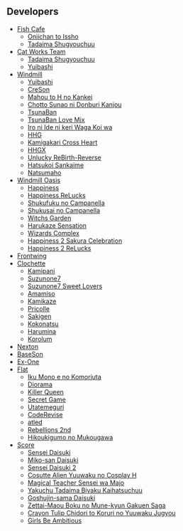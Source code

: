 



## Developers

* [Fish Cafe][]
    * [Oniichan to Issho][]
    * [Tadaima Shugyouchuu][]
* [Cat Works Team][]
    * [Tadaima Shugyouchuu][]
    * [Yuibashi][]
* [Windmill][]
    * [Yuibashi][]
    * [CreSon][]
    * [Mahou to H no Kankei][]
    * [Chotto Sunao ni Donburi Kanjou][]
    * [TsunaBan][]
    * [TsunaBan Love Mix][]
    * [Iro ni Ide ni keri Waga Koi wa][]
    * [HHG][]
    * [Kamigakari Cross Heart][]
    * [HHGX][]
    * [Unlucky ReBirth-Reverse][]
    * [Hatsukoi Sankaime][]
    * [Natsumaho][]
* [Windmill Oasis][]
    * [Happiness][]
    * [Happiness ReLucks][]
    * [Shukufuku no Campanella][]
    * [Shukusai no Campanella][]
    * [Witchs Garden][]
    * [Harukaze Sensation][]
    * [Wizards Complex][]
    * [Happiness 2 Sakura Celebration][]
    * [Happiness 2 ReLucks][]
* [Frontwing][]
* [Clochette][]
    * [Kamipani][]
    * [Suzunone7][]
    * [Suzunone7 Sweet Lovers][]
    * [Amamiso][]
    * [Kamikaze][]
    * [Pricolle][]
    * [Sakigen][]
    * [Kokonatsu][]
    * [Harumina][]
    * [Korolum][]
* [Nexton][]
* [BaseSon][]
* [Ex-One][]
* [Flat][]
    * [Iku Mono e no Komoriuta][]
    * [Diorama][]
    * [Killer Queen][]
    * [Secret Game][]
    * [Utatemeguri][]
    * [CodeRevise][]
    * [atled][]
    * [Rebellions 2nd][]
    * [Hikoukigumo no Mukougawa][]
* [Score][]
    * [Sensei Daisuki][]
    * [Miko-san Daisuki][]
    * [Sensei Daisuki 2][]
    * [Cosutte Alien Yuuwaku no Cosplay H][]
    * [Magical Teacher Sensei wa Majo][]
    * [Yakuchu Tadaima Biyaku Kaihatsuchuu][]
    * [Goshujin-sama Daisuki][]
    * [Zettai-Maou Boku no Mune-kyun Gakuen Saga][]
    * [Crayon Tulip Chidori to Koruri no Yuuwaku Jugyou][]
    * [Girls Be Ambitious][]


<!-- ENGINES LIST -->

[Kirikiri]: https://vndb.org/r?fil=engine-KiriKiri "Kirikiri Engine (.xp3 files)"
[NScripter]: https://vndb.org/r?fil=engine-NScripter " NScripter Engine"
[QLIE]: https://vndb.org/r?fil=engine-QLIE "QLIE Engine"
[CatSystem2]: https://vndb.org/r?fil=engine-CatSystem2 "CatSystem2 Engine (.int files)"
[CatSystem2 Official Site]: http://cs2.suki.jp/ 
[CatSystem2 Summary]: http://cs2.suki.jp/summary
[CatSystem2 Publishers]: http://cs2.suki.jp/example 

<!-- PUBLISHERS LIST -->

[Cat Works Team]: https://vndb.org/p7329 "Cat Works Team / Active: 2001-07-19 to 2006-12-08"
[Fish Cafe]: https://vndb.org/p1552  "Fish Cafe / Active: 1999-04-23 to 2001-07-19"
[Windmill]: https://vndb.org/p221 "Windmill / Active: 2002-04-30 to 2018-06-08"
[Windmill Oasis]: https://vndb.org/p2316 "Windmill Oasis / Active: 2005-08-15 to 2020-04-24"
[Frontwing]: https://vndb.org/p336 "Frontwing / Active: 2000-08-04 to 2020-09-25"
[Clochette]: https://vndb.org/p386 "Clochette / Active: 2007-12-14 to 2019-12-02"
[Nexton]: https://vndb.org/p75 "Nexton / Active: 1997-05-23 to 2020-04-24"
[BaseSon]: https://vndb.org/p226 "BaseSon / Active: 2002-04-26 to 2020-09-25"
[BaseSon Light]: https://vndb.org/p4817 "BaseSon Light / Active: 2014-12-12 to 2019-01-25"
[BaseSon SPICE]: https://vndb.org/p3046 "BaseSon SPICE* / Active: 2007-12-02 to 2011-03-04"
[Score]: https://vndb.org/p188 "Score / Active: 2002-11-29 to 2020-04-24"
[GIRL SCORE]: https://vndb.org/p3106 "GIRL SCORE / Active: 2012-06-24 to 2020-01-25"
[Ex-One]: https://vndb.org/p2175 "Ex-One / Active: 2011-10-29 to 2013-05-31"
[Flat]: https://vndb.org/p16 "Flat / Active: 2003-10-26 to 2016-06-10"
[Regista]: https://vndb.org/p104 "Regista / Active: 2004-11-25 to 2020-08-20"
[Makura Cover Soft]: https://vndb.org/p1902 "Makura Cover Soft / Active: 2004-08-18 to 2017-02-25"
[Makura]: https://vndb.org/p259 "Makura / Active: 2006-06-23 to 2020-06-18"
[Azarashi Soft]: https://vndb.org/p4542 "Azarashi Soft / Active: 2014-12-19 to 2020-12-25"

[Windmill Oasis Official Site]: https://windmill.suki.jp/main.html 
[Clochette Official Site]: https://clochette-soft.jp/top.html 
[Azarashi Official Site]: http://azarashi-soft.nexton-net.jp/top.html


<!-- GAMES LISTS -->

<!-- GAMES: EX-ONE -->

[Manatsu no Yoru no Yuki Monogatari]: https://vndb.org/v7735 "Manatsu no Yoru no Yuki Monogatari / Midsummer Snow Night / Years: 2011-10-29 to 2012-04-27 (CatSystem2)"
[FFF]: https://vndb.org/v9734 "Futsuu no Fantasy / FFF / Years: 2012-05-01 to 2012-12-28 (CatSystem2)"
[Manatsu no Chiisana Koi Monogatari]: https://vndb.org/v11909 "Manatsu no Chiisana Koi Monogatari / Midsummer Snow Night Fandisk / Years: 2013-02-22 (CatSystem2)"
[Tsukiakari Lunch]: https://vndb.org/v10999 "Tsukiakari Lunch / OZ sings / The last fairy tale. / Years: 2013-04-27 to 2013-05-31 (CatSystem2)"


<!-- GAMES: CLOCHETTE -->

[Kamipani]: https://vndb.org/v792 "Kamipani! / Years: 2007-12-14 to 2018-12-21 (QLIE)"
[Suzunone7]: https://vndb.org/v1335 "Suzunone Seven! / Suzunone7 / Years: 2008-12-20 to 2018-12-21 (CatSystem2)"
[Suzunone7 Sweet Lovers]: https://vndb.org/v2226 "Suzunone Seven! -Sweet Lovers' Concerto- / Years: 2009-11-27 to 2018-12-21 (???)"
[Amamiso]: https://vndb.org/v2835 "Amatsu Misora ni! / Amamiso / Years: 2010-03-24 to 2018-12-21 (CatSystem2)"
[Kamikaze]: https://vndb.org/v4942 "Kamikaze ☆ Explorer! / Years: 2011-04-07 to 2018-12-21 (CatSystem2)"
[Pricolle]: https://vndb.org/v9092 "Prism ◇ Recollection! / Pricolle / Years: 2012-10-23 to 2018-12-21 (CatSystem2)"
[Sakigen]: https://vndb.org/v13630 "Sakigake ⇒ Generation! / Sakigen / Years: 2014-03-07 to 2018-12-21 (CatSystem2)"
[Kokonatsu]: https://vndb.org/v17369 "Koko kara Natsu no Innocence! / Kokonatsu / Years: 2015-09-10 to 2018-12-21 (CatSystem2)"
[Harumina]: https://vndb.org/v19372 "Haruru Minamo ni! / Harumina / Years: 2016-12-16 to 2018-12-21 (CatSystem2)"
[Korolum]: https://vndb.org/v24506 "Kokorone=Pendulum! / Korolum / Years: 2019-04-09 to 2019-12-02 (CatSystem2)"


<!--
https://web.archive.org/web/20180711041250/http://nekoneko-web.atnifty.com/nekoneko-web18/download/circle/FLAT/KillerQueen/KillerQueen.exe 

https://web.archive.org/web/20131105225312/http://www.nekoneko-web.net/mirror-service/2011/04/Whirlpool/MAIKAZE_meltyair_short.zip
-->


<!-- GAMES: FLAT -->

[Sensei Daisuki]: https://vndb.org/v285 "Sensei Da-isuki / Sensei Daisuki / Years: 2002-11-29 to 2020-04-24 (???)"
[Miko-san Daisuki]: https://vndb.org/v2839 "Miko-san Da-isuki! / I Love Shrine Maidens! / Years: 2003-11-28 to 2020-04-24 (???)"
[Sensei Daisuki 2]: https://vndb.org/v279 "Sensei Da-isuki 2 / Sensei Daisuki 2 / Years: 2004-11-19 to 2020-04-24 (???)"
[Cosutte Alien Yuuwaku no Cosplay H]: https://vndb.org/v3269 "Cosutte Alien -Yuuwaku no Cosplay H- / Years: 2005-01-28 to 2020-04-24 (???)"
[Magical Teacher Sensei wa Majo]: https://vndb.org/v4962 "Magical Teacher Sensei wa Majo? / Years: 2006-01-13 to 2020-04-24 (???)"
[Yakuchu Tadaima Biyaku Kaihatsuchuu]: https://vndb.org/v4127 "Yakuchu! ~Tadaima Biyaku Kaihatsuchuu~ / Years: 2007-04-27 to 2020-04-24 (???)"
[Goshujin-sama Daisuki]: https://vndb.org/v961 "Goshujin-sama Da~isuki / Years: 2008-01-25 to 2020-04-24 (???)"
[Zettai-Maou Boku no Mune-kyun Gakuen Saga]: https://vndb.org/v2885 "Zettai★Maou ~Boku no Mune-kyun Gakuen Saga~ / Years: 2009-12-04 to 2020-04-24 (???)"
[Crayon Tulip Chidori to Koruri no Yuuwaku Jugyou]: https://vndb.org/v4907 "Crayon Tulip ~Chidori to Koruri no Yuuwaku Jugyou~ / Years: 2010-10-29 to 2013-03-28 (!!! .arc)"
[Girls Be Ambitious]: https://vndb.org/v12435 "Girls Be Ambitious! / Years: 2013-07-04 to 2014-02-27 (CatSystem2)"


<!-- GAMES: SCORE -->

[Iku Mono e no Komoriuta]: https://vndb.org/v18986 "Iku Mono e no Komoriuta / Years: 2003-10-26 (???)"
[Diorama]: https://vndb.org/v5372 "Diorama / Years: 2004-10-03 to 2007-03-28 (???)"
[Killer Queen]: https://vndb.org/v105 "Killer Queen / Years: 2006-07-25 to 2014-10-12 (NScripter)"
[Secret Game]: https://vndb.org/v1099 "Secret Game / Years: 2008-08-21 to 2018-09-27 (???)"
[Utatemeguri]: https://vndb.org/v3738 "Utatemeguri / Years: 2010-04-30 to 2010-11-26 (CatSystem2)"
[CodeRevise]: https://vndb.org/v5435 "Secret Game Code:Revise / CODE:Revise / Years: 2011-01-07 to 2013-08-09 (CatSystem2)"
[atled]: https://vndb.org/v1359 "-atled- / Years: 2008-10-30 to 2013-09-19 (Kirikiri)"
[Rebellions 2nd]: https://vndb.org/v16862 "Rebellions: Secret Game 2nd Stage / Years: 2013-03-28 to 2018-09-27 (CatSystem2)"
[Hikoukigumo no Mukougawa]: https://vndb.org/v13711 "Hikoukigumo no Mukougawa / Years: 2014-02-25 to 2016-06-10 (Kirikiri)"

<!-- GAMES: WINDMILL OASIS -->

[Happiness]: https://vndb.org/v362 "Happiness! / Years: 2005-08-15 to 2020-04-24 (CatSystem2)"
[Happiness trial2005-08-15]: https://vndb.org/r24440 
[Happiness trial2005-08-27]: https://vndb.org/r24441 
[Happiness trial2005-08-27]: https://vndb.org/r24441 
[Happiness release2005-10-21]: https://vndb.org/r838 
[Happiness ReLucks]: https://vndb.org/v363 "Happiness! Re:Lucks / Years: 2006-07-28 to 2020-04-24 (CatSystem2)"
[Shukufuku no Campanella]: https://vndb.org/v1337 "Shukufuku no Campanella / la campanella della benedizione / Years: 2009-01-30 to 2020-07-24 (CatSystem2)"
[Shukusai no Campanella]: https://vndb.org/v4652 "Shukusai no Campanella! / la campanella di festivita / Years: 2010-10-29 to 2018-06-22 (CatSystem2)"
[Witchs Garden]: https://vndb.org/v8438 "Witch's Garden / Years: 2012-10-18 to 2015-11-22 (CatSystem2)"
[Harukaze Sensation]: https://vndb.org/v14896 "Harukaze Sensation! / Years: 2014-07-17 to 2015-02-13 (CatSystem2)"
[Wizards Complex]: https://vndb.org/v18477 "Wizards Complex / Wizacon / Years: 2016-01-28 to 2016-05-13 (CatSystem2)"
[Happiness 2 Sakura Celebration]: https://vndb.org/v22013 "Happiness! 2 Sakura Celebration / Years: 2019-01-11 to 2020-04-24 (CatSystem2)"
[Happiness 2 ReLucks]: https://vndb.org/v27053 "Happiness! 2 Re:Lucks / Years: 2020-04-24 (CatSystem2)"



<!-- GAMES: FISH CAFE -->

[Oniichan to Issho]: https://vndb.org/v4990 "Oniichan to Issho /Together With Oni-chan / Years: 1999-04-23 (CatSystem)"
[Oniichan to Issho release1999-04-23]: https://vndb.org/r9466 

<!-- GAMES: CAT WORKS -->

[Tadaima Shugyouchuu]: https://vndb.org/v10350 "Tadaima Shugyouchuu! / Years: 2001-07-19 (CatSystem)"
[Tadaima Shugyouchuu release2001-07-19]: https://vndb.org/r20952 
[Yuibashi]: https://vndb.org/v5588 "Yuibashi / Years: 2002-04-30 to 2006-12-08 (CatSystem)"
[Yuibashi trial2002-04-30]: https://vndb.org/r24456 
[Yuibashi release2002-06-21]: https://vndb.org/r10791 


<!-- GAMES: WINDMILL -->

[CreSon]: https://vndb.org/v2177 "Cradle Song ~Kinou ni Kanaderu Ashita no Uta~ / CreSon / Years: 2004-02-13 to 2006-12-22 (CatSystem)"
[CreSon trial2004-02-13]: https://vndb.org/r24458 
[CreSon release2004-02-27]: https://vndb.org/r4274 
[Mahou to H no Kankei]: https://vndb.org/v1809 "Mahou to H no Kankei. / Mahou to Ecchi no Kankei, Relation Between Magic and H, -relation- between magic & H? / Years: 2004-10-29 to 2006-12-15 (!!! data/ETC/font32.dat, PAC/[A-Z_]{3}.BIN, mTale.exe, ogg.dll, vorbis.dll)"
[Chotto Sunao ni Donburi Kanjou]: https://vndb.org/v1410 "Chotto Sunao ni Donburi Kanjou / Years: 2005-08-01 to 2006-12-29 (CatSystem2)"
[TsunaBan]: https://vndb.org/v815 "Tsunagaru★Bangle / TsunaBan / Years: 2007-09-14 to 2010-12-17 (CatSystem2)"
[TsunaBan Love Mix]: https://vndb.org/v816 "TsunaBan ♥ Love Mix / Tsunagaru Bangle ♥ Love Mix / Years: 2008-07-18 (CatSystem2)"
[Iro ni Ide ni keri Waga Koi wa]: https://vndb.org/v3033 "Iro ni Ide ni keri Waga Koi wa / My deep love shows in the blush on my face. / Years: 2010-03-25 to 2010-04-29 (CatSystem2)"
[HHG]: https://vndb.org/v5909 "Hyper→Highspeed→Genius / Years: 2011-04-20 to 2018-07-06 (CatSystem2)"
[Kamigakari Cross Heart]: https://vndb.org/v8437 "Kamigakari Cross Heart! / Years: 2012-04-23 to 2012-06-15 (CatSystem2)"
[HHGX]: https://vndb.org/v12795 "HHG Megami no Shuuen / Hyper→Highspeed→Genius Ragnarok / HHGX / Years: 2013-09-13 to 2018-07-06 (CatSystem2)"
[Unlucky ReBirth-Reverse]: https://vndb.org/v17560 "Unlucky Re:Birth/Reverse / Years: 2015-09-18 to 2015-11-13 (CatSystem2)"
[Hatsukoi Sankaime]: https://vndb.org/v19737 "Hatsukoi Sankaime / Years: 2016-10-23 to 2017-12-13 (CatSystem2)"
[Natsumaho]: https://vndb.org/v22014 "Yakusoku no Natsu, Mahoroba no Yume / Natsumaho / Promised Summer Living In Dream / Years: 2018-04-20 to 2018-06-08 (CatSystem2)"



<!-- ... -->

[Official Site Fish Cafe arc2002 enter18]: https://web.archive.org/web/20020213193425/neko.suki.gr.jp/fishcafe/
[Official Site Fish Cafe arc2002]: https://web.archive.org/web/20020530183242/http://neko.suki.gr.jp/fishcafe/tadaima/tadaima.html
[Official Site Fish Cafe arc2006 enter18]: https://web.archive.org/web/20060529090117/neko.suki.gr.jp/fishcafe/
[Official Site Fish Cafe arc2006]: https://web.archive.org/web/20060504022659/http://neko.suki.gr.jp/fishcafe/tadaima/tadaima.html


<!-- ff_trial.zip 
https://web.archive.org/web/20140322061336/http://downmirror.tsundere.ne.jp:8001/download/ex-one/a2d981275a6ae913b01d8cbdab376732/ff_trial.zip


https://web.archive.org/web/20120605183126/http://downmirror6.tsundere.ne.jp:8002/download/ex-one/a2d981275a6ae913b01d8cbdab376732/ff_trial.zip


https://web.archive.org/web/20120703142529/http://downmirror.tsundere.ne.jp:8001/download/ex-one/551209d60e9bbd00b906502e14a227f7/futsuno_trial.zip


https://web.archive.org/web/20120703142529/http://mirror.tsundere.ne.jp:80/mirrorinfo/commerce/adult/ex-one/FutsunoFantasy-trial_mod3.html

https://web.archive.org/web/20121229133843/http://mirror.tsundere.ne.jp/download/ex-one/551209d60e9bbd00b906502e14a227f7/futsuno_trial.zip

https://web.archive.org/web/20121229133843/http://mirror.tsundere.ne.jp/download6/ex-one/551209d60e9bbd00b906502e14a227f7/futsuno_trial.zip

https://web.archive.org/web/20130129023419/http://mirror.tsundere.ne.jp/download/ex-one/551209d60e9bbd00b906502e14a227f7/futsuno_trial.zip

https://web.archive.org/web/20120703142529/http://downmirror6.tsundere.ne.jp:8002/download/ex-one/551209d60e9bbd00b906502e14a227f7/futsuno_trial.zip

https://web.archive.org/web/20120703142529/http://mirror.tsundere.ne.jp/download/ex-one/551209d60e9bbd00b906502e14a227f7/futsuno_trial.zip

https://web.archive.org/web/20120703142529/http://mirror.tsundere.ne.jp/download6/ex-one/551209d60e9bbd00b906502e14a227f7/futsuno_trial.zip


-->